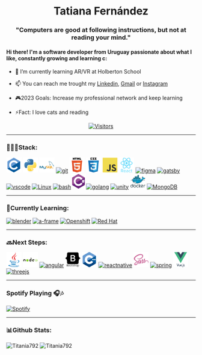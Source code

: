 <!--

**Titania792/Titania792** is a ✨ _special_ ✨ repository because its `README.md` (this file) appears on your GitHub profile.

-->

<h1  align="center">Tatiana Fernández</h1>

<h3  align="center">"Computers are good at following instructions, but not at reading your mind."</h3>

#### Hi there! I'm a software developer from Uruguay passionate about what I like, constantly growing and learning c:

- 🌱 I’m currently learning AR/VR at Holberton School

- 📫 You can reach me trought my [Linkedin](https://www.linkedin.com/in/tatiana-fern%C3%A1ndez-846b6a230/), [Gmail](mailto:tatifernandez34@gmail.com) or [Instagram](https://www.instagram.com/tati_792/)

- 🎮2023 Goals: Increase my professional network and keep learning

- ⚡Fact: I love cats and reading

<div  align="center">

[![Visitors](https://api.visitorbadge.io/api/visitors?path=https%3A%2F%2Fgithub.com%2FTitania792&label=VISITORS&labelColor=%23697689&countColor=%232ccce4)](https://visitorbadge.io/status?path=https%3A%2F%2Fgithub.com%2FTitania792)

<div  />

<div  align="left">

---  
### 👩🏻‍💻Stack:


<a  href="https://www.cprogramming.com/"  target="_blank"  rel="noreferrer"><img  src="https://raw.githubusercontent.com/devicons/devicon/master/icons/c/c-original.svg"  alt="c"  width="40"  height="40"/></a>   <a  href="https://www.python.org"  target="_blank"  rel="noreferrer"><img  src="https://raw.githubusercontent.com/devicons/devicon/master/icons/python/python-original.svg"  alt="python"  width="40"  height="40"/></a>  <a  href="https://www.mysql.com/"  target="_blank"  rel="noreferrer"><img  src="https://raw.githubusercontent.com/devicons/devicon/master/icons/mysql/mysql-original-wordmark.svg"  alt="mysql"  width="40"  height="40"/></a>  <a  href="https://git-scm.com/"  target="_blank"  rel="noreferrer"><img  src="https://www.vectorlogo.zone/logos/git-scm/git-scm-icon.svg"  alt="git"  width="40"  height="40"/></a>  <a  href="https://www.w3.org/html/"  target="_blank"  rel="noreferrer"><img  src="https://raw.githubusercontent.com/devicons/devicon/master/icons/html5/html5-original-wordmark.svg"  alt="html5"  width="40"  height="40"/></a>  <a  href="https://www.w3schools.com/css/"  target="_blank"  rel="noreferrer"><img  src="https://raw.githubusercontent.com/devicons/devicon/master/icons/css3/css3-original-wordmark.svg"  alt="css3"  width="40"  height="40"/></a>  <a  href="https://developer.mozilla.org/en-US/docs/Web/JavaScript"  target="_blank"  rel="noreferrer"><img  src="https://raw.githubusercontent.com/devicons/devicon/master/icons/javascript/javascript-original.svg"  alt="javascript"  width="40"  height="40"/></a>  <a  href="https://reactjs.org/"  target="_blank"  rel="noreferrer"><img  src="https://raw.githubusercontent.com/devicons/devicon/master/icons/react/react-original-wordmark.svg"  alt="react"  width="40"  height="40"/></a>  <a  href="https://www.figma.com/"  target="_blank"  rel="noreferrer"><img  src="https://www.vectorlogo.zone/logos/figma/figma-icon.svg"  alt="figma"  width="40"  height="40"/></a>  <a  href="https://www.gatsbyjs.com/docs/"  target="_blank"  rel="noreferrer"><img  src="https://www.gatsbyjs.com/Gatsby-Monogram.svg"  alt="gatsby"  width="40"  height="40"/></a>  <a  href="https://code.visualstudio.com/docs"  target="_blank"  rel="noreferrer"><img  src="https://code.visualstudio.com/assets/images/code-stable.png"  alt="vscode"  width="40"  height="40"/></a>  <a  href="https://docs.kernel.org/"  target="_blank"  rel="noreferrer"><img  src="https://www.vectorlogo.zone/logos/linux/linux-icon.svg"  alt="Linux"  width="40"  height="40"/></a> <a  href="https://www.gnu.org/software/bash/manual/bashref.html"  target="_blank"  rel="noreferrer"><img  src="https://bashlogo.com/img/symbol/png/full_colored_dark.png"  alt="bash"  width="40"  height="40"/></a><a  href="https://learn.microsoft.com/en-us/dotnet/csharp/"  target="_blank"  rel="noreferrer"><img  src="https://raw.githubusercontent.com/devicons/devicon/master/icons/csharp/csharp-original.svg"  alt="csharp"  width="40"  height="40"/></a><a  href="https://go.dev/"  target="_blank"  rel="noreferrer"><img  src="https://go.dev/blog/go-brand/Go-Logo/SVG/Go-Logo_LightBlue.svg"  alt="golang"  width="40"  height="40"/></a> <a  href="https://unity.com/"  target="_blank"  rel="noreferrer"><img  src="https://www.vectorlogo.zone/logos/unity3d/unity3d-icon.svg"  alt="unity"  width="40"  height="40"/></a> <a  href="https://www.docker.com/"  target="_blank"  rel="noreferrer"><img  src="https://raw.githubusercontent.com/devicons/devicon/master/icons/docker/docker-original-wordmark.svg"  alt="docker"  width="40"  height="40"/></a> <a  href="https://www.mongodb.com/"  target="_blank"  rel="noreferrer"><img  src="https://www.vectorlogo.zone/logos/mongodb/mongodb-icon.svg"  alt="MongoDB"  width="40"  height="40"/></a>


---
### 🌱Currently Learning:

  <a  href="https://www.blender.org/"  target="_blank"  rel="noreferrer"><img  src="https://download.blender.org/branding/community/blender_community_badge_white.svg"  alt="blender"  width="40"  height="40"/></a>  <a  href="https://aframe.io/docs/1.4.0/introduction/"  target="_blank"  rel="noreferrer"><img  src="https://upload.wikimedia.org/wikipedia/commons/archive/9/92/20180929131746%21A-Frame_logo.png"  alt="a-frame"  width="40"  height="40"/></a> <a  href="https://docs.openshift.com/container-platform/4.8/cli_reference/openshift_cli/getting-started-cli.html"  target="_blank"  rel="noreferrer"><img  src="https://www.vectorlogo.zone/logos/openshift/openshift-icon.svg"  alt="Openshift"  width="40"  height="40"/></a> <a  href="https://access.redhat.com/products/#O"  target="_blank"  rel="noreferrer"><img  src="https://upload.wikimedia.org/wikipedia/commons/d/d8/Red_Hat_logo.svg"  alt="Red Hat"  width="40"  height="40"/></a>

---
### 🔜Next Steps:

<a  href="https://www.java.com"  target="_blank"  rel="noreferrer"><img  src="https://raw.githubusercontent.com/devicons/devicon/master/icons/java/java-original.svg"  alt="java"  width="40"  height="40"/></a>  <a  href="https://nodejs.org"  target="_blank"  rel="noreferrer"><img  src="https://raw.githubusercontent.com/devicons/devicon/master/icons/nodejs/nodejs-original-wordmark.svg"  alt="nodejs"  width="40"  height="40"/></a>  <a  href="https://angular.io"  target="_blank"  rel="noreferrer"><img  src="https://angular.io/assets/images/logos/angular/angular.svg"  alt="angular"  width="40"  height="40"/></a> <a  href="https://getbootstrap.com"  target="_blank"  rel="noreferrer"><img  src="https://raw.githubusercontent.com/devicons/devicon/master/icons/bootstrap/bootstrap-plain-wordmark.svg"  alt="bootstrap"  width="40"  height="40"/></a>  <a  href="https://www.w3schools.com/cpp/"  target="_blank"  rel="noreferrer"><img  src="https://raw.githubusercontent.com/devicons/devicon/master/icons/cplusplus/cplusplus-original.svg"  alt="cplusplus"  width="40"  height="40"/></a>  <a  href="https://reactnative.dev/"  target="_blank"  rel="noreferrer"><img  src="https://reactnative.dev/img/header_logo.svg"  alt="reactnative"  width="40"  height="40"/></a>  <a  href="https://sass-lang.com"  target="_blank"  rel="noreferrer"><img  src="https://raw.githubusercontent.com/devicons/devicon/master/icons/sass/sass-original.svg"  alt="sass"  width="40"  height="40"/></a>  <a  href="https://spring.io/"  target="_blank"  rel="noreferrer"><img  src="https://www.vectorlogo.zone/logos/springio/springio-icon.svg"  alt="spring"  width="40"  height="40"/></a>  <a  href="https://vuejs.org/"  target="_blank"  rel="noreferrer"><img  src="https://raw.githubusercontent.com/devicons/devicon/master/icons/vuejs/vuejs-original-wordmark.svg"  alt="vuejs"  width="40"  height="40"/></a>  <a  href="https://threejs.org/"  target="_blank"  rel="noreferrer"><img  src="https://global.discourse-cdn.com/standard17/uploads/threejs/original/2X/b/be2f75f72751c11cbe1593c69a99a52900bf12cb.svg"  alt="threejs"  width="40"  height="40"/></a>


---
### Spotify Playing 🎧🎶
[![Spotify](https://spotify-now-playing-titania792.vercel.app/api/spotify)](https://open.spotify.com/user/kazuna79)

<div  />

---
### 📊Github Stats:
<img  src="https://github-readme-stats-titania792.vercel.app//api?username=Titania792&show_icons=true&count_private=true&theme=cobalt&hide_border=true&hide=issues,contribs"  alt="Titania792" /> <img  src="https://github-readme-stats-titania792.vercel.app/api/top-langs/?username=Titania792&layout=compact&langs_count=10&hide=Shaderlab,HLSL&hide_border=true&theme=cobalt"  alt="Titania792" />
